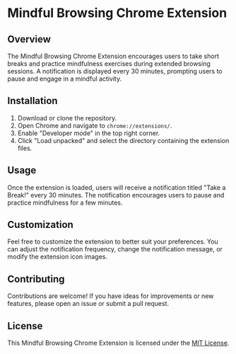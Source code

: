 # Mindful Browsing Chrome Extension

## Overview

The Mindful Browsing Chrome Extension encourages users to take short breaks and practice mindfulness exercises during extended browsing sessions. A notification is displayed every 30 minutes, prompting users to pause and engage in a mindful activity.

## Installation

1. Download or clone the repository.
2. Open Chrome and navigate to `chrome://extensions/`.
3. Enable "Developer mode" in the top right corner.
4. Click "Load unpacked" and select the directory containing the extension files.

## Usage

Once the extension is loaded, users will receive a notification titled "Take a Break!" every 30 minutes. The notification encourages users to pause and practice mindfulness for a few minutes.

## Customization

Feel free to customize the extension to better suit your preferences. You can adjust the notification frequency, change the notification message, or modify the extension icon images.

## Contributing

Contributions are welcome! If you have ideas for improvements or new features, please open an issue or submit a pull request.

## License

This Mindful Browsing Chrome Extension is licensed under the [MIT License](LICENSE).
